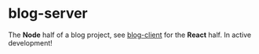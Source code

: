 # blog-server
The __Node__ half of a blog project, see [blog-client](https://github.com/smsvt99/blog-client) for the __React__ half. In active development!